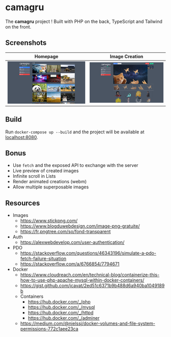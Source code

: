 # camagru

The **camagru** project ! Built with PHP on the back, TypeScript and Tailwind on the front.

## Screenshots

Homepage | Image Creation
:-:|:-:
![Homepage](/screenshots/home.png) | ![Image Creation page with a lot of cats](/screenshots/create.png)

## Build

Run ``docker-compose up --build`` and the project will be available at [localhost:8080]().

## Bonus

* Use ``fetch`` and the exposed API to exchange with the server
* Live preview of created images
* Infinite scroll in Lists
* Render animated creations (webm)
* Allow multiple superposable images

## Resources

* Images
	* https://www.stickpng.com/
	* https://www.blogduwebdesign.com/image-png-gratuite/
	* https://fr.pngtree.com/so/fond-transparent
* Auth
	* https://alexwebdevelop.com/user-authentication/
* PDO
	* https://stackoverflow.com/questions/46343196/simulate-a-pdo-fetch-failure-situation
	* https://stackoverflow.com/a/6766854/7794671
* Docker
	* https://www.cloudreach.com/en/technical-blog/containerize-this-how-to-use-php-apache-mysql-within-docker-containers/
	* https://gist.github.com/jcavat/2ed51c6371b9b488d6a940ba1049189b
	* Containers
		* https://hub.docker.com/_/php
		* https://hub.docker.com/_/mysql
		* https://hub.docker.com/_/httpd
		* https://hub.docker.com/_/adminer
	* https://medium.com/@nielssj/docker-volumes-and-file-system-permissions-772c1aee23ca
